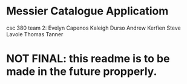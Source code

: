 # Messier Catalogue Applicatiom

csc 380 team 2:
Evelyn Capenos
Kaleigh Durso
Andrew Kerfien
Steve Lavoie
Thomas Tanner

# NOT FINAL: this readme is to be made in the future propperly.
